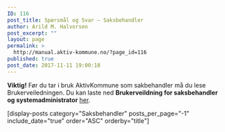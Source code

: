 ```yaml
---
ID: 116
post_title: Spørsmål og Svar – Saksbehandler
author: Arild M. Halvorsen
post_excerpt: ""
layout: page
permalink: >
  http://manual.aktiv-kommune.no/?page_id=116
published: true
post_date: 2017-11-11 19:00:18
---
```

**Viktig!** Før du tar i bruk AktivKommune som sakbehandler må du lese Brukerveiledningen.
Du kan laste ned **Brukerveildning for saksbehandler og systemadministrator** [her](http://manual.aktiv-kommune.no/wp-content/uploads/2017/12/brukerveiledning_administratorer_saksbehandlere_v_1-2-1.pdf).

[display-posts category="Saksbehandler" posts_per_page="-1" include_date="true" order="ASC" orderby="title"]